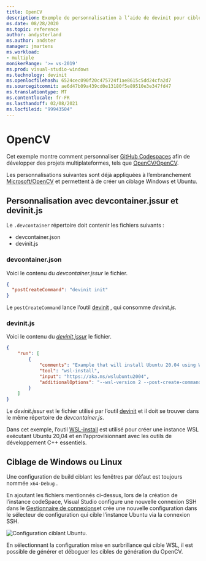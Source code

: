 ```yaml
---
title: OpenCV
description: Exemple de personnalisation à l’aide de devinit pour cibler à la fois Linux et Windows pour le référentiel OpenCV.
ms.date: 08/28/2020
ms.topic: reference
author: andysterland
ms.author: andster
manager: jmartens
ms.workload:
- multiple
monikerRange: '>= vs-2019'
ms.prod: visual-studio-windows
ms.technology: devinit
ms.openlocfilehash: 6524cec090f20c475724f1ae8615c5dd24cfa2d7
ms.sourcegitcommit: ae6d47b09a439cd0e13180f5e89510e3e347fd47
ms.translationtype: MT
ms.contentlocale: fr-FR
ms.lasthandoff: 02/08/2021
ms.locfileid: "99943504"
---
```

# <a name="opencv"></a>OpenCV

Cet exemple montre comment personnaliser [GitHub Codespaces](https://github.com/features/codespaces) afin de développer des projets multiplateformes, tels que [OpenCV/OpenCV](https://github.com/opencv/opencv).

Les personnalisations suivantes sont déjà appliquées à l’embranchement [Microsoft/OpenCV](https://github.com/microsoft/opencv) et permettent à de créer un ciblage Windows et Ubuntu.

## <a name="customization-with-devcontainerjson-and-devinitjson"></a>Personnalisation avec devcontainer.jssur et devinit.js

Le `.devcontainer` répertoire doit contenir les fichiers suivants :

* devcontainer.json
* devinit.js

### <a name="devcontainerjson"></a>devcontainer.json

Voici le contenu du _devcontainer.jssur_ le fichier.

```json
{
  "postCreateCommand": "devinit init"
}
```

Le `postCreateCommand` lance l’outil  [devinit](devinit-and-codespaces.md) , qui consomme _devinit.js_.

### <a name="devinitjson"></a>devinit.js

Voici le contenu du [_devinit.jssur_](devinit-json.md) le fichier.

```json
{
    "run": [
        {
            "comments": "Example that will install Ubuntu 20.04 using WSL2, and configure it with various packages useful for C++ development.",
            "tool": "wsl-install",
            "input": "https://aka.ms/wslubuntu2004",
            "additionalOptions": "--wsl-version 2 --post-create-command 'apt-get update && apt-get install g++ gcc g++-9 gcc-9 cmake gdb ninja-build zip rsync -y'"
        }
    ]
}
```

Le _devinit.jssur_ est le fichier utilisé par l’outil [devinit](devinit-and-codespaces.md) et il doit se trouver dans le même répertoire de _devcontainer.js_.

Dans cet exemple, l’outil [WSL-install](tool-wsl-install.md) est utilisé pour créer une instance WSL exécutant Ubuntu 20,04 et en l’approvisionnant avec les outils de développement C++ essentiels.
## <a name="targeting-windows-or-linux"></a>Ciblage de Windows ou Linux

Une configuration de build ciblant les fenêtres par défaut est toujours nommée `x64-Debug` .

En ajoutant les fichiers mentionnés ci-dessus, lors de la création de l’instance codeSpace, Visual Studio configure une nouvelle connexion SSH dans le [Gestionnaire de connexions](/cpp/linux/connect-to-your-remote-linux-computer)et crée une nouvelle configuration dans le sélecteur de configuration qui cible l’instance Ubuntu via la connexion SSH.

![Configuration ciblant Ubuntu](media/wsl-ssh-linux-configuration.png).

En sélectionnant la configuration mise en surbrillance qui cible WSL, il est possible de générer et déboguer les cibles de génération du OpenCV.
